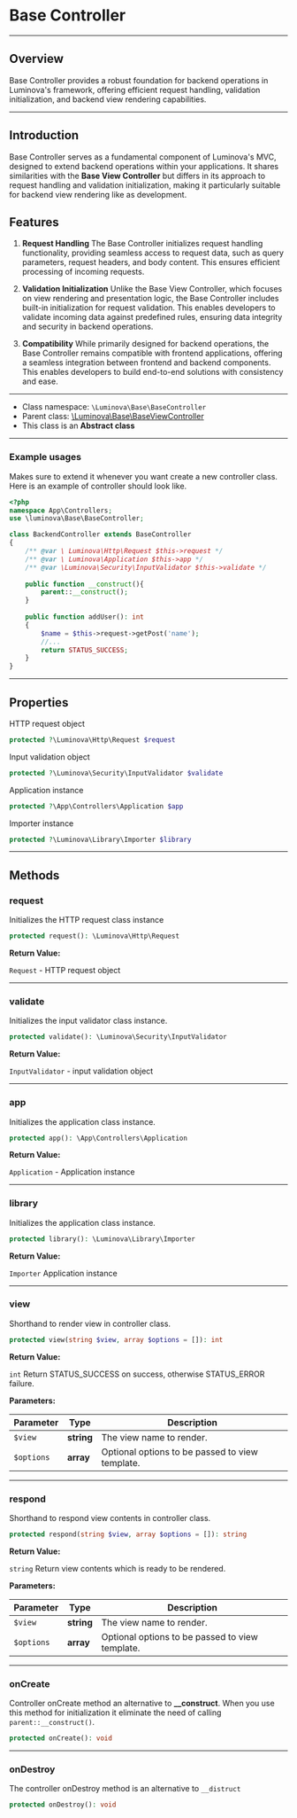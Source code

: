 # Base Controller

***

## Overview

Base Controller provides a robust foundation for backend operations in Luminova's framework, offering efficient request handling, validation initialization, and backend view rendering capabilities.

***

## Introduction

Base Controller serves as a fundamental component of Luminova's MVC, designed to extend backend operations within your applications. It shares similarities with the **Base View Controller** but differs in its approach to request handling and validation initialization, making it particularly suitable for backend view rendering like as development.

## Features

1. **Request Handling** The Base Controller initializes request handling functionality, providing seamless access to request data, such as query parameters, request headers, and body content. This ensures efficient processing of incoming requests.

2. **Validation Initialization** Unlike the Base View Controller, which focuses on view rendering and presentation logic, the Base Controller includes built-in initialization for request validation. This enables developers to validate incoming data against predefined rules, ensuring data integrity and security in backend operations.

3. **Compatibility** While primarily designed for backend operations, the Base Controller remains compatible with frontend applications, offering a seamless integration between frontend and backend components. This enables developers to build end-to-end solutions with consistency and ease.

***

* Class namespace: `\Luminova\Base\BaseController`
* Parent class: [\Luminova\Base\BaseViewController](/base/view.md)
* This class is an **Abstract class**

***

### Example usages

Makes sure to extend it whenever you want create a new controller class.
Here is an example of controller should look like.

```php
<?php 
namespace App\Controllers;
use \luminova\Base\BaseController;

class BackendController extends BaseController 
{
    /** @var \ Luminova\Http\Request $this->request */
    /** @var \ Luminova\Application $this->app */
    /** @var \Luminova\Security\InputValidator $this->validate */
		
	public function __construct(){
        parent::__construct();
	}
	
	public function addUser(): int 
	{
		$name = $this->request->getPost('name');
		//...
		return STATUS_SUCCESS;
	}
}
```

***

## Properties

HTTP request object

```php
protected ?\Luminova\Http\Request $request
```

Input validation object

```php
protected ?\Luminova\Security\InputValidator $validate
```

Application instance

```php
protected ?\App\Controllers\Application $app
```

Importer instance

```php
protected ?\Luminova\Library\Importer $library
```

***

## Methods

### request

Initializes the HTTP request class instance

```php
protected request(): \Luminova\Http\Request
```

**Return Value:**

`Request` - HTTP request object

***

### validate

Initializes the input validator class instance.

```php
protected validate(): \Luminova\Security\InputValidator
```

**Return Value:**

`InputValidator` - input validation object

***

### app

Initializes the application class instance.

```php
protected app(): \App\Controllers\Application
```

**Return Value:**

`Application` - Application instance

***

### library

Initializes the application class instance.

```php
protected library(): \Luminova\Library\Importer
```

**Return Value:**

`Importer` Application instance

***

### view

Shorthand to render view in controller class.

```php
protected view(string $view, array $options = []): int
```

**Return Value:**

`int` Return STATUS_SUCCESS on success, otherwise STATUS_ERROR failure.

**Parameters:**

| Parameter | Type | Description |
|-----------|------|-------------|
| `$view` | **string** | The view name to render. |
| `$options` | **array** | Optional options to be passed to view template. |

***

### respond

Shorthand to respond view contents in controller class.

```php
protected respond(string $view, array $options = []): string
```

**Return Value:**

`string` Return view contents which is ready to be rendered.

**Parameters:**

| Parameter | Type | Description |
|-----------|------|-------------|
| `$view` | **string** | The view name to render. |
| `$options` | **array** | Optional options to be passed to view template. |

***

### onCreate

Controller onCreate method an alternative to **__construct**.
When you use this method for initialization it eliminate the need of calling `parent::__construct()`.

```php
protected onCreate(): void
```

***

### onDestroy

The controller onDestroy method is an alternative to `__distruct`

```php
protected onDestroy(): void
```